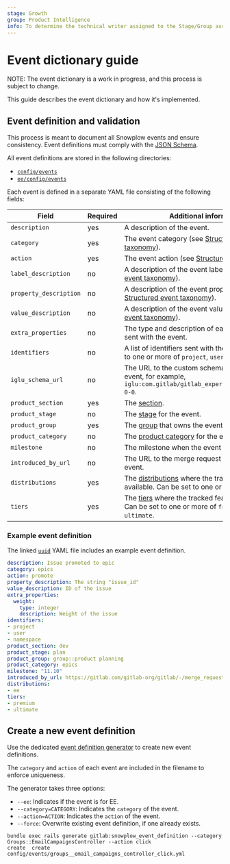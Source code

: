 ```yaml
---
stage: Growth
group: Product Intelligence
info: To determine the technical writer assigned to the Stage/Group associated with this page, see https://about.gitlab.com/handbook/engineering/ux/technical-writing/#assignments
---
```


# Event dictionary guide

NOTE:
The event dictionary is a work in progress, and this process is subject to change.

This guide describes the event dictionary and how it's implemented.

## Event definition and validation

This process is meant to document all Snowplow events and ensure consistency. Event definitions must comply with the [JSON Schema](https://gitlab.com/gitlab-org/gitlab/-/blob/master/config/events/schema.json).

All event definitions are stored in the following directories:

- [`config/events`](https://gitlab.com/gitlab-org/gitlab/-/tree/master/config/events)
- [`ee/config/events`](https://gitlab.com/gitlab-org/gitlab/-/tree/master/ee/config/events)

Each event is defined in a separate YAML file consisting of the following fields:

| Field                  | Required | Additional information                                                                                                                                          |
|------------------------|----------|-----------------------------------------------------------------------------------------------------------------------------------------------------------------|
| `description`          | yes      | A description of the event.                                                                                                                                        |
| `category`             | yes      | The event category (see [Structured event taxonomy](index.md#structured-event-taxonomy)).                                                  |
| `action`               | yes      | The event action (see [Structured event taxonomy](index.md#structured-event-taxonomy)).                                                    |
| `label_description`    | no       | A description of the event label (see [Structured event taxonomy](index.md#structured-event-taxonomy)).                                      |
| `property_description` | no       | A description of the event property (see [Structured event taxonomy](index.md#structured-event-taxonomy)).                                   |
| `value_description`    | no       | A description of the event value (see [Structured event taxonomy](index.md#structured-event-taxonomy)).                                      |
| `extra_properties`     | no       | The type and description of each extra property sent with the event.                                                                                                 |
| `identifiers`          | no       | A list of identifiers sent with the event. Can be set to one or more of `project`, `user`, or `namespace`.                                                                                    |
| `iglu_schema_url`      | no       | The URL to the custom schema sent with the event, for example, `iglu:com.gitlab/gitlab_experiment/jsonschema/1-0-0`.                                                         |
| `product_section`      | yes      | The [section](https://gitlab.com/gitlab-com/www-gitlab-com/-/blob/master/data/sections.yml).                                                                    |
| `product_stage`        | no       | The [stage](https://gitlab.com/gitlab-com/www-gitlab-com/blob/master/data/stages.yml) for the event.                                                             |
| `product_group`        | yes      | The [group](https://gitlab.com/gitlab-com/www-gitlab-com/blob/master/data/stages.yml) that owns the event.                                                       |
| `product_category`     | no       | The [product category](https://gitlab.com/gitlab-com/www-gitlab-com/blob/master/data/categories.yml) for the event.                                              |
| `milestone`            | no       | The milestone when the event is introduced.                                                                                                                      |
| `introduced_by_url`    | no       | The URL to the merge request that introduced the event.                                                                                                          |
| `distributions`        | yes      | The [distributions](https://about.gitlab.com/handbook/marketing/strategic-marketing/tiers/#definitions) where the tracked feature is available. Can be set to one or more of `ce` or `ee`. |
| `tiers`                | yes      | The [tiers]( https://about.gitlab.com/handbook/marketing/strategic-marketing/tiers/) where the tracked feature is available. Can be set to one or more of `free`, `premium`, or `ultimate`. |

### Example event definition

The linked [`uuid`](https://gitlab.com/gitlab-org/gitlab/-/blob/master/config/events/epics_promote.yml)
YAML file includes an example event definition.

```yaml
description: Issue promoted to epic
category: epics
action: promote
property_description: The string "issue_id"
value_description: ID of the issue
extra_properties:
  weight:
    type: integer
    description: Weight of the issue
identifiers:
- project
- user
- namespace
product_section: dev
product_stage: plan
product_group: group::product planning
product_category: epics
milestone: "11.10"
introduced_by_url: https://gitlab.com/gitlab-org/gitlab/-/merge_requests/10537
distributions:
- ee
tiers:
- premium
- ultimate
```

## Create a new event definition

Use the dedicated [event definition generator](https://gitlab.com/gitlab-org/gitlab/-/blob/master/lib/generators/gitlab/snowplow_event_definition_generator.rb)
to create new event definitions.

The `category` and `action` of each event are included in the filename to enforce uniqueness.

The generator takes three options:

- `--ee`: Indicates if the event is for EE.
- `--category=CATEGORY`: Indicates the `category` of the event.
- `--action=ACTION`: Indicates the `action` of the event.
- `--force`: Overwrite existing event definition, if one already exists.

```shell
bundle exec rails generate gitlab:snowplow_event_definition --category Groups::EmailCampaignsController --action click
create  create  config/events/groups__email_campaigns_controller_click.yml
```
